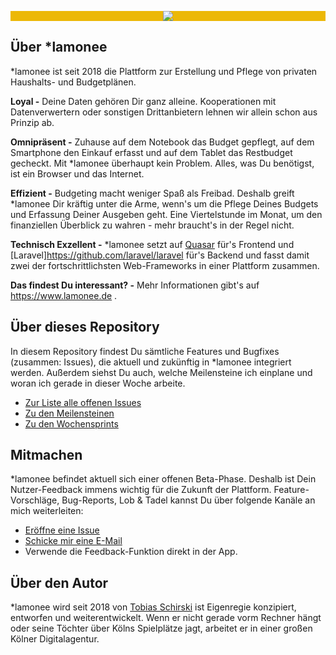 <p align="center" style="background-color:#ecb807;"><img src="https://user-images.githubusercontent.com/40628353/88659608-9daa0c00-d0d5-11ea-8f1b-52db90a75f00.jpg"></p>



## Über \*lamonee
\*lamonee ist seit 2018 die Plattform zur Erstellung und Pflege von privaten Haushalts- und Budgetplänen.

**Loyal -**
Deine Daten gehören Dir ganz alleine. Kooperationen mit Datenverwertern oder sonstigen Drittanbietern lehnen wir allein schon aus Prinzip ab.

**Omnipräsent -**
Zuhause auf dem Notebook das Budget gepflegt, auf dem Smartphone den Einkauf erfasst und auf dem Tablet das Restbudget gecheckt. Mit \*lamonee überhaupt kein Problem. Alles, was Du benötigst, ist ein Browser und das Internet.

**Effizient -**
Budgeting macht weniger Spaß als Freibad. Deshalb greift \*lamonee Dir kräftig unter die Arme, wenn's um die Pflege Deines Budgets und Erfassung Deiner Ausgeben geht. Eine Viertelstunde im Monat, um den finanziellen Überblick zu wahren - mehr braucht's in der Regel nicht.

**Technisch Exzellent -**
\*lamonee setzt auf [Quasar](https://github.com/quasarframework/quasar) für's Frontend und [Laravel]https://github.com/laravel/laravel für's Backend und fasst damit zwei der fortschrittlichsten Web-Frameworks in einer Plattform zusammen.


**Das findest Du interessant? -**
Mehr Informationen gibt's auf https://www.lamonee.de .



## Über dieses Repository
In diesem Repository findest Du sämtliche Features und Bugfixes (zusammen: Issues), die aktuell und zukünftig in \*lamonee integriert werden. Außerdem siehst Du auch, welche Meilensteine ich einplane und woran ich gerade in dieser Woche arbeite.

* [Zur Liste alle offenen Issues](https://github.com/Tosh79/lamonee_backlog/issues)
* [Zu den Meilensteinen](https://github.com/Tosh79/lamonee_backlog/milestones)
* [Zu den Wochensprints](https://github.com/Tosh79/lamonee_backlog/projects)




## Mitmachen
\*lamonee befindet aktuell sich einer offenen Beta-Phase. Deshalb ist Dein Nutzer-Feedback immens wichtig für die Zukunft der Plattform. Feature-Vorschläge, Bug-Reports, Lob & Tadel kannst Du über folgende Kanäle an mich weiterleiten:
* [Eröffne eine Issue](https://github.com/Tosh79/lamonee_backlog/issues)
* [Schicke mir eine E-Mail](mailto:vorschlag@lamonee.de)
* Verwende die Feedback-Funktion direkt in der App.



## Über den Autor
\*lamonee wird seit 2018 von [Tobias Schirski](mailto:tobias@lamonee.de) ist Eigenregie konzipiert, entworfen und weiterentwickelt. Wenn er nicht gerade vorm Rechner hängt oder seine Töchter über Kölns Spielplätze jagt, arbeitet er in einer großen Kölner Digitalagentur.
